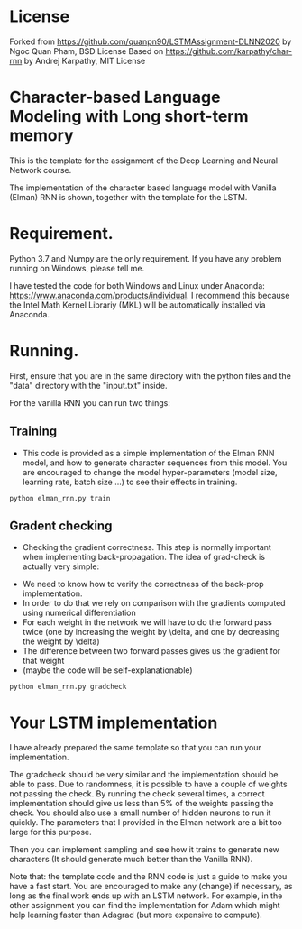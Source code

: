 # License

Forked from https://github.com/quanpn90/LSTMAssignment-DLNN2020 by Ngoc Quan Pham, BSD License
Based on https://github.com/karpathy/char-rnn by Andrej Karpathy, MIT License

# Character-based Language Modeling with Long short-term memory 

This is the template for the assignment of the Deep Learning and Neural Network course.

The implementation of the character based language model with Vanilla (Elman) RNN is shown, together with the template for the LSTM.

# Requirement.

Python 3.7 and Numpy are the only requirement. If you have any problem running on Windows, please tell me. 

I have tested the code for both Windows and Linux under Anaconda: https://www.anaconda.com/products/individual. I recommend this because the Intel Math Kernel Librariy (MKL) will be automatically installed via Anaconda.

# Running.

First, ensure that you are in the same directory with the python files and the "data" directory with the "input.txt" inside. 

For the vanilla RNN you can run two things:

## Training
- This code is provided as a simple implementation of the Elman RNN model, and how to generate character sequences from this model. You are encouraged to change the model hyper-parameters (model size, learning rate, batch size ...) to see their effects in training.

```
python elman_rnn.py train
```


## Gradent checking 
- Checking the gradient correctness. This step is normally important when implementing back-propagation. The idea of grad-check is actually very simple:

+ We need to know how to verify the correctness of the back-prop implementation.
+ In order to do that we rely on comparison with the gradients computed using numerical differentiation
+ For each weight in the network we will have to do the forward pass twice (one by increasing the weight by \delta, and one by decreasing the weight by \delta)
+ The difference between two forward passes gives us the gradient for that weight
+ (maybe the code will be self-explanationable)

```
python elman_rnn.py gradcheck
```

# Your LSTM implementation
I have already prepared the same template so that you can run your implementation. 

The gradcheck should be very similar and the implementation should be able to pass. Due to randomness, it is possible to have a couple of weights not passing the check. By running the check several times, a correct implementation should give us less than 5% of the weights passing the check. You should also use a small number of hidden neurons to run it quickly. The parameters that I provided in the Elman network are a bit too large for this purpose. 

Then you can implement sampling and see how it trains to generate new characters (It should generate much better than the Vanilla RNN). 

Note that: the template code and the RNN code is just a guide to make you have a fast start. You are encouraged to make any (change) if necessary, as long as the final work ends up with an LSTM network. For example, in the other assignment you can find the implementation for Adam which might help learning faster than Adagrad (but more expensive to compute). 
